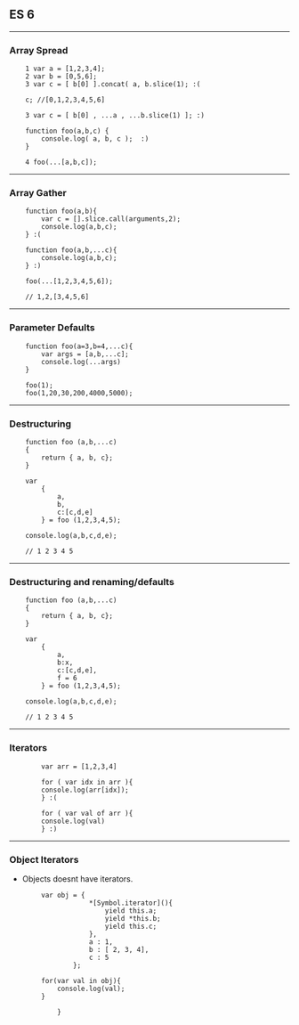 ## ES 6

---

### Array Spread

		1 var a = [1,2,3,4];
		2 var b = [0,5,6];
		3 var c = [ b[0] ].concat( a, b.slice(1); :(

		c; //[0,1,2,3,4,5,6] 

		3 var c = [ b[0] , ...a , ...b.slice(1) ]; :)

		function foo(a,b,c) {
			console.log( a, b, c );  :) 
		}

		4 foo(...[a,b,c]);

---

### Array Gather
		
		function foo(a,b){
			var c = [].slice.call(arguments,2);
			console.log(a,b,c);
		} :(

		function foo(a,b,...c){
			console.log(a,b,c);
		} :)

		foo(...[1,2,3,4,5,6]);

		// 1,2,[3,4,5,6]

---

### Parameter Defaults

		function foo(a=3,b=4,...c){
			var args = [a,b,...c];
			console.log(...args)
		}

		foo(1);
		foo(1,20,30,200,4000,5000);

---

### Destructuring

		function foo (a,b,...c)
		{ 
			return { a, b, c}; 
		} 

		var 
			{	
				a,
				b,
				c:[c,d,e]
			} = foo (1,2,3,4,5);

		console.log(a,b,c,d,e);

		// 1 2 3 4 5 

---

### Destructuring and renaming/defaults

		function foo (a,b,...c)
		{ 
			return { a, b, c}; 
		} 

		var 
			{	
				a,
				b:x,
				c:[c,d,e],
				f = 6
			} = foo (1,2,3,4,5);

		console.log(a,b,c,d,e);

		// 1 2 3 4 5 


---

		
### Iterators
```
		var arr = [1,2,3,4]

		for ( var idx in arr ){
		console.log(arr[idx]);
		} :(

		for ( var val of arr ){
		console.log(val)
		} :)
```

---


### Object Iterators

- Objects doesnt have iterators.

```
		var obj = {
					*[Symbol.iterator](){
						yield this.a;
						yield *this.b;
						yield this.c;
					},
					a : 1,
					b : [ 2, 3, 4],
					c : 5
				};

		for(var val in obj){
			console.log(val);
		}

			}

```